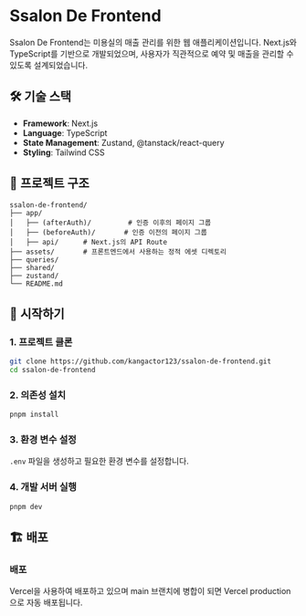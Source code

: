 # Ssalon De Frontend

Ssalon De Frontend는 미용실의 매출 관리를 위한 웹 애플리케이션입니다. Next.js와 TypeScript를 기반으로 개발되었으며, 사용자가 직관적으로 예약 및 매출을 관리할 수 있도록 설계되었습니다.

## 🛠 기술 스택

- **Framework**: Next.js
- **Language**: TypeScript
- **State Management**: Zustand, @tanstack/react-query
- **Styling**: Tailwind CSS

## 📂 프로젝트 구조

```plaintext
ssalon-de-frontend/
├── app/
│   ├── (afterAuth)/         # 인증 이후의 페이지 그룹
│   ├── (beforeAuth)/       # 인증 이전의 페이지 그룹
│   ├── api/      # Next.js의 API Route
├── assets/       # 프론트엔드에서 사용하는 정적 에셋 디렉토리
├── queries/
├── shared/
├── zustand/
└── README.md
```

## 🚀 시작하기

### 1. 프로젝트 클론

```sh
git clone https://github.com/kangactor123/ssalon-de-frontend.git
cd ssalon-de-frontend
```

### 2. 의존성 설치

```sh
pnpm install
```

### 3. 환경 변수 설정

`.env` 파일을 생성하고 필요한 환경 변수를 설정합니다.

### 4. 개발 서버 실행

```sh
pnpm dev
```

## 🏗️ 배포

### 배포

Vercel을 사용하여 배포하고 있으며 main 브랜치에 병합이 되면 Vercel production으로 자동 배포됩니다.
